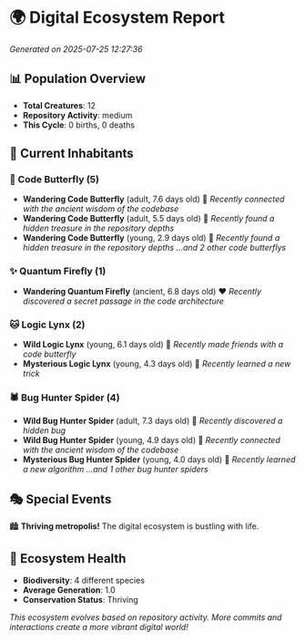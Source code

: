 # 🌍 Digital Ecosystem Report
*Generated on 2025-07-25 12:27:36*

## 📊 Population Overview
- **Total Creatures**: 12
- **Repository Activity**: medium
- **This Cycle**: 0 births, 0 deaths

## 👥 Current Inhabitants

### 🦋 Code Butterfly (5)
- **Wandering Code Butterfly** (adult, 7.6 days old) 💛
  *Recently connected with the ancient wisdom of the codebase*
- **Wandering Code Butterfly** (adult, 5.5 days old) 💚
  *Recently found a hidden treasure in the repository depths*
- **Wandering Code Butterfly** (young, 2.9 days old) 💚
  *Recently found a hidden treasure in the repository depths*
  *...and 2 other code butterflys*

### ✨ Quantum Firefly (1)
- **Wandering Quantum Firefly** (ancient, 6.8 days old) ❤️
  *Recently discovered a secret passage in the code architecture*

### 🐱 Logic Lynx (2)
- **Wild Logic Lynx** (young, 6.1 days old) 💚
  *Recently made friends with a code butterfly*
- **Mysterious Logic Lynx** (young, 4.3 days old) 💚
  *Recently learned a new trick*

### 🕷️ Bug Hunter Spider (4)
- **Wild Bug Hunter Spider** (adult, 7.3 days old) 💛
  *Recently discovered a hidden bug*
- **Wild Bug Hunter Spider** (young, 4.9 days old) 💚
  *Recently connected with the ancient wisdom of the codebase*
- **Mysterious Bug Hunter Spider** (young, 4.0 days old) 💚
  *Recently learned a new algorithm*
  *...and 1 other bug hunter spiders*

## 🎭 Special Events

🏙️ **Thriving metropolis!** The digital ecosystem is bustling with life.

## 🔬 Ecosystem Health
- **Biodiversity**: 4 different species
- **Average Generation**: 1.0
- **Conservation Status**: Thriving

*This ecosystem evolves based on repository activity. More commits and interactions create a more vibrant digital world!*